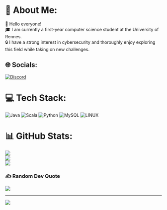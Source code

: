 # 💫 About Me:
👋 Hello everyone!<br>🎓 I am currently a first-year computer science student at the University of Rennes.<br>🔒 I have a strong interest in cybersecurity and thoroughly enjoy exploring this field while taking on new challenges.


## 🌐 Socials:
[![Discord](https://img.shields.io/badge/Discord-%237289DA.svg?logo=discord&logoColor=white)](https://discord.gg/Nat#7552) 

# 💻 Tech Stack:
![Java](https://img.shields.io/badge/java-%23ED8B00.svg?style=for-the-badge&logo=java&logoColor=white) ![Scala](https://img.shields.io/badge/scala-%23DC322F.svg?style=for-the-badge&logo=scala&logoColor=white) ![Python](https://img.shields.io/badge/python-3670A0?style=for-the-badge&logo=python&logoColor=ffdd54) ![MySQL](https://img.shields.io/badge/mysql-%2300f.svg?style=for-the-badge&logo=mysql&logoColor=white) ![LINUX](https://img.shields.io/badge/Linux-FCC624?style=for-the-badge&logo=linux&logoColor=black)
# 📊 GitHub Stats:
![](https://github-readme-stats.vercel.app/api?username=Natounet&theme=dark&hide_border=false&include_all_commits=true&count_private=false)<br/>
![](https://github-readme-streak-stats.herokuapp.com/?user=Natounet&theme=dark&hide_border=false)<br/>
![](https://github-readme-stats.vercel.app/api/top-langs/?username=Natounet&theme=dark&hide_border=false&include_all_commits=true&count_private=false&layout=compact)

### ✍️ Random Dev Quote
![](https://quotes-github-readme.vercel.app/api?type=vetical&theme=dark)

---
[![](https://visitcount.itsvg.in/api?id=Natounet&icon=0&color=0)](https://visitcount.itsvg.in)

<!-- Proudly created with GPRM ( https://gprm.itsvg.in ) :D-->

